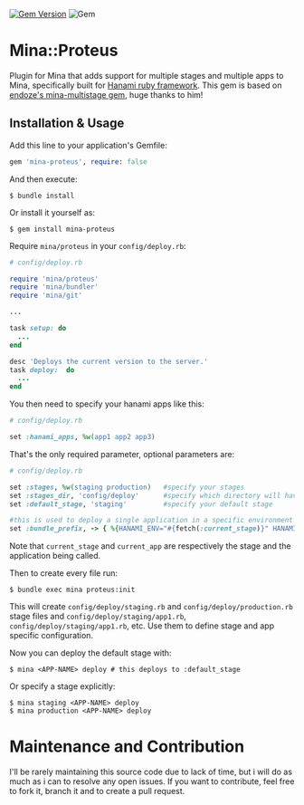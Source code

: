 [![Gem Version](https://badge.fury.io/rb/mina-proteus.svg)](https://badge.fury.io/rb/mina-proteus)  ![Gem](https://img.shields.io/gem/dt/mina-proteus.svg?color=brightgreen)

# Mina::Proteus

Plugin for Mina that adds support for multiple stages and multiple apps to Mina, specifically built for [Hanami ruby framework](https://hanamirb.org/).
This gem is based on [endoze's mina-multistage gem](https://github.com/endoze/mina-multistage), huge thanks to him!

## Installation & Usage

Add this line to your application's Gemfile:

```rb
gem 'mina-proteus', require: false
```

And then execute:

```shell
$ bundle install
```

Or install it yourself as:

```shell
$ gem install mina-proteus
```

Require `mina/proteus` in your `config/deploy.rb`:

```rb
# config/deploy.rb

require 'mina/proteus'
require 'mina/bundler'
require 'mina/git'

...

task setup: do
  ...
end

desc 'Deploys the current version to the server.'
task deploy:  do
  ...
end
```
You then need to specify your hanami apps like this:

```rb
# config/deploy.rb

set :hanami_apps, %w(app1 app2 app3)
```

That's the only required parameter, optional parameters are:

```rb
# config/deploy.rb

set :stages, %w(staging production)   #specify your stages
set :stages_dir, 'config/deploy'      #specify which directory will have all the configurations files
set :default_stage, 'staging'         #specify your default stage

#this is used to deploy a single application in a specific environment
set :bundle_prefix, -> { %{HANAMI_ENV="#{fetch(:current_stage)}" HANAMI_APPS="#{fetch(:current_app)}" #{fetch(:bundle_bin)} exec} }
```
Note that `current_stage` and `current_app` are respectively the stage and the application being called.

Then to create every file run:

```shell
$ bundle exec mina proteus:init
```

This will create `config/deploy/staging.rb` and `config/deploy/production.rb` stage files and 
`config/deploy/staging/app1.rb`, `config/deploy/staging/app1.rb`, etc. 
Use them to define stage and app specific configuration.

Now you can deploy the default stage with:

```shell
$ mina <APP-NAME> deploy # this deploys to :default_stage
```

Or specify a stage explicitly:

```shell
$ mina staging <APP-NAME> deploy
$ mina production <APP-NAME> deploy
```

# Maintenance and Contribution
I'll be rarely maintaining this source code due to lack of time, but i will do as much as i can to resolve any open issues.
If you want to contribute, feel free to fork it, branch it and to create a pull request.